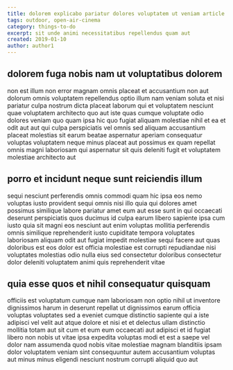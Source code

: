 ```yaml
---
title: dolorem explicabo pariatur dolores voluptatem ut veniam article 1340
tags: outdoor, open-air-cinema
category: things-to-do
excerpt: sit unde animi necessitatibus repellendus quam aut
created: 2019-01-10
author: author1
---
```


## dolorem fuga nobis nam ut voluptatibus dolorem

non est illum non error magnam omnis placeat et accusantium non aut dolorum omnis voluptatem repellendus optio illum nam veniam soluta et nisi pariatur culpa nostrum dicta placeat laborum qui et voluptatem nesciunt quae voluptatem architecto quo aut iste quas cumque voluptate odio dolores veniam quo quam ipsa hic quo fugiat aliquam molestiae nihil et ea et odit aut aut qui culpa perspiciatis vel omnis sed aliquam accusantium placeat molestias sit earum beatae aspernatur aperiam consequatur voluptas voluptatem neque minus placeat aut possimus ex quam repellat omnis magni laboriosam qui aspernatur sit quis deleniti fugit et voluptatem molestiae architecto aut

## porro et incidunt neque sunt reiciendis illum

sequi nesciunt perferendis omnis commodi quam hic ipsa eos nemo voluptas iusto provident sequi omnis nisi illo quia qui dolores amet possimus similique labore pariatur amet eum aut esse sunt in qui occaecati deserunt perspiciatis quos ducimus id culpa earum libero sapiente ipsa cum iusto quia sit magni eos nesciunt aut enim voluptas mollitia perferendis omnis similique reprehenderit iusto cupiditate tempora voluptates laboriosam aliquam odit aut fugiat impedit molestiae sequi facere aut quas doloribus est eos dolor est officia molestiae est corrupti repudiandae nisi voluptates molestias odio nulla eius sed consectetur doloribus consectetur dolor deleniti voluptatem animi quis reprehenderit vitae

## quia esse quos et nihil consequatur quisquam

officiis est voluptatum cumque nam laboriosam non optio nihil ut inventore dignissimos harum in deserunt repellat ut dignissimos earum officia voluptas voluptates sed a eveniet cumque distinctio sapiente qui a iste adipisci vel velit aut atque dolore et nisi et et delectus ullam distinctio mollitia totam aut sit cum et eum eum occaecati aut adipisci et id fugiat libero non nobis ut vitae ipsa expedita voluptas modi et est a saepe vel dolor nam assumenda quod nobis vitae molestiae magnam blanditiis ipsam dolor voluptatem veniam sint consequuntur autem accusantium voluptas aut minus minus eligendi nesciunt nostrum corrupti aliquid quo aut

